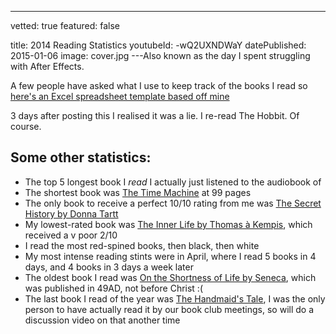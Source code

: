 ---

vetted: true
featured: false

title: 2014 Reading Statistics
youtubeId: -wQ2UXNDWaY
datePublished: 2015-01-06
image: cover.jpg
---Also known as the day I spent struggling with After Effects.

A few people have asked what I use to keep track of the books I read so [here's an Excel spreadsheet template based off mine](http://bit.ly/readingtemplate)

3 days after posting this I realised it was a lie. I re-read The Hobbit. Of course.

## Some other statistics:

- The top 5 longest book I _read_ I actually just listened to the audiobook of
- The shortest book was [The Time Machine](/books/the-time-machine-h-g-wells) at 99 pages
- The only book to receive a perfect 10/10 rating from me was [The Secret History by Donna Tartt](/books/the-secret-history-donna-tartt)
- My lowest-rated book was [The Inner Life by Thomas à Kempis](/books/the-inner-life-thomas-a-kempis), which received a v poor 2/10
- I read the most red-spined books, then black, then white
- My most intense reading stints were in April, where I read 5 books in 4 days, and 4 books in 3 days a week later
- The oldest book I read was [On the Shortness of Life by Seneca](/books/on-the-shortness-of-life-seneca), which was published in 49AD, not before Christ :(
- The last book I read of the year was [The Handmaid's Tale](/books/the-handmaids-tale-margaret-atwood), I was the only person to have actually read it by our book club meetings, so will do a discussion video on that another time
